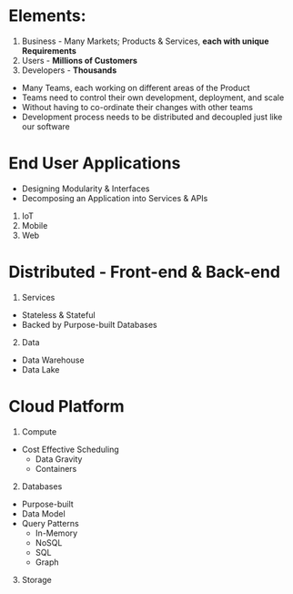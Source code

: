 # Elements:
1. Business - Many Markets; Products & Services, **each with unique Requirements**
2. Users - **Millions of Customers**
3. Developers - **Thousands**

* Many Teams, each working on different areas of the Product
* Teams need to control their own development, deployment, and scale
* Without having to co-ordinate their changes with other teams
* Development process needs to be distributed and decoupled just like our software

# End User Applications
* Designing Modularity & Interfaces
* Decomposing an Application into Services & APIs

1. IoT
2. Mobile
3. Web

# Distributed - Front-end & Back-end
1. Services
* Stateless & Stateful
* Backed by Purpose-built Databases
2. Data
* Data Warehouse
* Data Lake



# Cloud Platform
1. Compute
* Cost Effective Scheduling
   * Data Gravity
   * Containers
2. Databases
* Purpose-built
* Data Model
* Query Patterns
   * In-Memory
   * NoSQL
   * SQL
   * Graph
3. Storage
